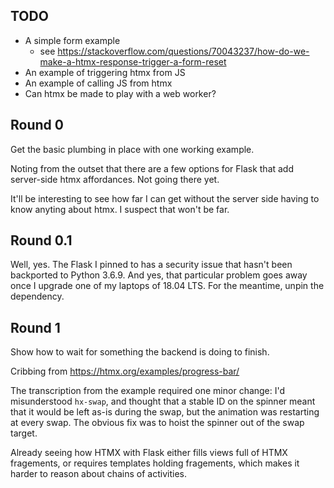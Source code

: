 ## TODO

  * A simple form example
    - see https://stackoverflow.com/questions/70043237/how-do-we-make-a-htmx-response-trigger-a-form-reset
  * An example of triggering htmx from JS
  * An example of calling JS from htmx
  * Can htmx be made to play with a web worker?

## Round 0

Get the basic plumbing in place with one working example.

Noting from the outset that there are a few options for Flask
that add server-side htmx affordances. Not going there yet.

It'll be interesting to see how far I can get without the
server side having to know anyting about htmx. I suspect
that won't be far.

## Round 0.1

Well, yes. The Flask I pinned to has a security issue that
hasn't been backported to Python 3.6.9. And yes, that particular
problem goes away once I upgrade one of my laptops of 18.04 LTS.
For the meantime, unpin the dependency.

## Round 1

Show how to wait for something the backend is doing to finish.

Cribbing from https://htmx.org/examples/progress-bar/

The transcription from the example required one minor change:
I'd misunderstood `hx-swap`, and thought that a stable ID on the spinner
meant that it would be left as-is during the swap, but the animation was
restarting at every swap. The obvious fix was to hoist the spinner out
of the swap target.

Already seeing how HTMX with Flask either fills views full of HTMX fragements,
or requires templates holding fragements, which makes it harder to
reason about chains of activities.

